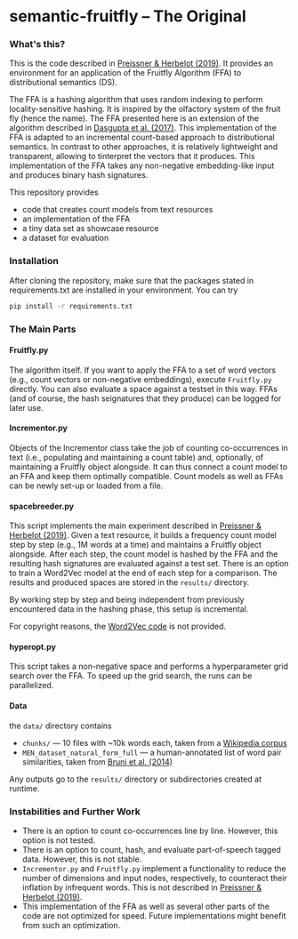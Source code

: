# semantic-fruitfly – The Original

### What's this?
This is the code described in [Preissner & Herbelot (2019)](http://ceur-ws.org/Vol-2481/paper59.pdf "To be Fair: a Case for Cognitively-Inspired Models of Meaning"). It provides an environment for an application of the Fruitfly Algorithm (FFA) to distributional semantics (DS). 

The FFA is a hashing algorithm that uses random indexing to perform locality-sensitive hashing. It is inspired by the olfactory system of the fruit fly (hence the name). The FFA presented here is an extension of the algorithm described in [Dasgupta et al. (2017)](https://science.sciencemag.org/content/sci/358/6364/793.full.pdf). 
This implementation of the FFA is adapted to an incremental count-based approach to distributional semantics. In contrast to other approaches, it is relatively lightweight and transparent, allowing to tinterpret the vectors that it produces.
This implementation of the FFA takes any non-negative embedding-like input and produces binary hash signatures.

This repository provides 
- code that creates count models from text resources
- an implementation of the FFA
- a tiny data set as showcase resource
- a dataset for evaluation


### Installation 
After cloning the repository, make sure that the packages stated in requirements.txt are installed in your environment. You can try 
```bash
pip install -r requirements.txt
```

### The Main Parts

#### Fruitfly.py
The algorithm itself. If you want to apply the FFA to a set of word vectors (e.g., count vectors or non-negative embeddings), execute `Fruitfly.py` directly. You can also evaluate a space against a testset in this way.
FFAs (and of course, the hash seignatures that they produce) can be logged for later use.  

#### Incrementor.py
Objects of the Incrementor class take the job of counting co-occurrences in text (i.e., populating and maintaining a count table) and, optionally, of maintaining a Fruitfly object alongside. It can thus connect a count model to an FFA and keep them optimally compatible. Count models as well as FFAs can be newly set-up or loaded from a file.

#### spacebreeder.py
This script implements the main experiment described in [Preissner & Herbelot (2019)](http://ceur-ws.org/Vol-2481/paper59.pdf "To be Fair: a Case for Cognitively-Inspired Models of Meaning").
Given a text resource, it builds a frequency count model step by step (e.g., 1M words at a time) and maintains a Fruitfly object alongside. After each step, the count model is hashed by the FFA and the resulting hash signatures are evaluated against a test set. There is an option to train a Word2Vec model at the end of each step for a comparison. The results and produced spaces are stored in the `results/` directory. 

By working step by step and being independent from previously encountered data in the hashing phase, this setup is incremental.

For copyright reasons, the [Word2Vec code](https://github.com/tmikolov/word2vec "Word2Vec C implementation") is not provided.

#### hyperopt.py
This script takes a non-negative space and performs a hyperparameter grid search over the FFA. To speed up the grid search, the runs can be parallelized.

#### Data
the `data/` directory contains
- `chunks/` — 10 files with \~10k words each, taken from a [Wikipedia corpus](https://archive.org/details/enwiki-20181120 "Wikimedia dump from 2018-11-20")
- `MEN_dataset_natural_form_full` — a human-annotated list of word pair similarities, taken from [Bruni et al. (2014)](https://staff.fnwi.uva.nl/e.bruni/MEN)

Any outputs go to the `results/` directory or subdirectories created at runtime.


### Instabilities and Further Work
- There is an option to count co-occurrences line by line. However, this option is not tested.
- There is an option to count, hash, and evaluate part-of-speech tagged data. However, this is not stable.
- `Incrementor.py` and `Fruitfly.py` implement a functionality to reduce the number of dimensions and input nodes, respectively, to counteract their inflation by infrequent words. This is not described in [Preissner & Herbelot (2019)](http://ceur-ws.org/Vol-2481/paper59.pdf "To be Fair: a Case for Cognitively-Inspired Models of Meaning").
- This implementation of the FFA as well as several other parts of the code are not optimized for speed. Future implementations might benefit from such an optimization.
